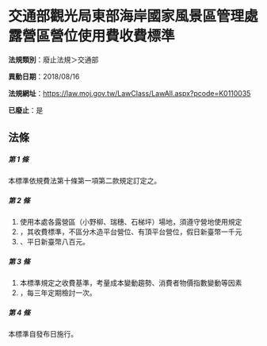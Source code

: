 # 交通部觀光局東部海岸國家風景區管理處露營區營位使用費收費標準

**法規類別**：廢止法規＞交通部

**異動日期**：2018/08/16  

**法規網址**：https://law.moj.gov.tw/LawClass/LawAll.aspx?pcode=K0110035

**已廢止**：是



## 法條
##### 第 1 條
本標準依規費法第十條第一項第二款規定訂定之。

##### 第 2 條
1. 使用本處各露營區（小野柳、瑞穗、石梯坪）場地，須遵守營地使用規定
1. ，其收費標準，不區分木造平台營位、有頂平台營位，假日新臺幣一千元
1. 、平日新臺幣八百元。

##### 第 3 條
1. 本標準規定之收費基準，考量成本變動趨勢、消費者物價指數變動等因素
1. ，每三年定期檢討一次。

##### 第 4 條
本標準自發布日施行。


